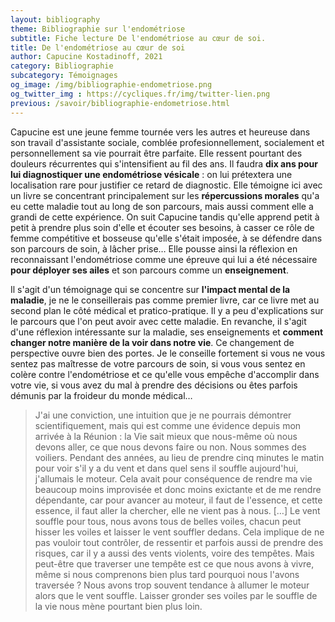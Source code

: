 ```yaml
---
layout: bibliography
theme: Bibliographie sur l'endométriose
subtitle: Fiche lecture De l'endométriose au cœur de soi.
title: De l'endométriose au cœur de soi
author: Capucine Kostadinoff, 2021
category: Bibliographie
subcategory: Témoignages
og_image: /img/bibliographie-endometriose.png
og_twitter_img : https://cycliques.fr/img/twitter-lien.png
previous: /savoir/bibliographie-endometriose.html
---
```

Capucine est une jeune femme tournée vers les autres et heureuse dans son travail d'assistante sociale, comblée profesionnellement, socialement et personnellement sa vie pourrait être parfaite. Elle ressent pourtant des douleurs récurrentes qui s'intensifient au fil des ans. Il faudra **dix ans pour lui diagnostiquer une endométriose vésicale** : on lui prétextera une localisation rare pour justifier ce retard de diagnostic. Elle témoigne ici avec un livre se concentrant principalement sur les **répercussions morales** qu'a eu cette maladie tout au long de son parcours, mais aussi comment elle a grandi de cette expérience. On suit Capucine tandis qu'elle apprend petit à petit à prendre plus soin d'elle et écouter ses besoins, à casser ce rôle de femme compétitive et bosseuse qu'elle s'était imposée, à se défendre dans son parcours de soin, à lâcher prise… Elle pousse ainsi la réflexion en reconnaissant l'endométriose comme une épreuve qui lui a été nécessaire **pour déployer ses ailes** et son parcours comme un **enseignement**.

Il s'agit d'un témoignage qui se concentre sur **l'impact mental de la maladie**, je ne le conseillerais pas comme premier livre, car ce livre met au second plan le côté médical et pratico-pratique. Il y a peu d'explications sur le parcours que l'on peut avoir avec cette maladie. En revanche, il s'agit d'une réflexion intéressante sur la maladie, ses enseignements et **comment changer notre manière de la voir dans notre vie**. Ce changement de perspective ouvre bien des portes. Je le conseille fortement si vous ne vous sentez pas maîtresse de votre parcours de soin, si vous vous sentez en colère contre l'endométriose et ce qu'elle vous empêche d'accomplir dans votre vie, si vous avez du mal à prendre des décisions ou êtes parfois démunis par la froideur du monde médical…

>J'ai une conviction, une intuition que je ne pourrais démontrer scientifiquement, mais qui est comme une évidence depuis mon arrivée à la Réunion : la Vie sait mieux que nous-même où nous devons aller, ce que nous devons faire ou non. Nous sommes des voiliers. Pendant des années, au lieu de prendre cinq minutes le matin pour voir s'il y a du vent et dans quel sens il souffle aujourd'hui, j'allumais le moteur. Cela avait pour conséquence de rendre ma vie beaucoup moins improvisée et donc moins exictante et de me rendre dépendante, car pour avancer au moteur, il faut de l'essence, et cette essence, il faut aller la chercher, elle ne vient pas à nous. […] Le vent souffle pour tous, nous avons tous de belles voiles, chacun peut hisser les voiles et laisser le vent souffler dedans. Cela implique de ne pas vouloir tout contrôler, de ressentir et parfois aussi de prendre des risques, car il y a aussi des vents violents, voire des tempêtes. Mais peut-être que traverser une tempête est ce que nous avons à vivre, même si nous comprenons bien plus tard pourquoi nous l'avons traversée ? Nous avons trop souvent tendance à allumer le moteur alors que le vent souffle. Laisser gronder ses voiles par le souffle de la vie nous mène pourtant bien plus loin.